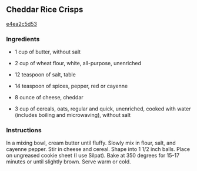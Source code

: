 ## Cheddar Rice Crisps

[e4ea2c5d53](http://www.food.com/recipe/cheddar-rice-crisps-319548)

### Ingredients

 - 1 cup of butter, without salt

 - 2 cup of wheat flour, white, all-purpose, unenriched

 - 12 teaspoon of salt, table

 - 14 teaspoon of spices, pepper, red or cayenne

 - 8 ounce of cheese, cheddar

 - 3 cup of cereals, oats, regular and quick, unenriched, cooked with water (includes boiling and microwaving), without salt

### Instructions

In a mixing bowl, cream butter until fluffy. Slowly mix in flour, salt, and cayenne pepper. Stir in cheese and cereal. Shape into 1 1/2 inch balls. Place on ungreased cookie sheet (I use Silpat). Bake at 350 degrees for 15-17 minutes or until slightly brown. Serve warm or cold.